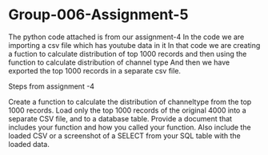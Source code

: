 # Group-006-Assignment-5
The python code attached is from our assignment-4 In the code we are importing a csv file which has youtube data in it In that code we are creating a fuction to calculate distribution of top 1000 records and then using the function to calculate distribution of channel type And then we have exported the top 1000 records in a separate csv file.

Steps from assignment -4

Create a function to calculate the distribution of channeltype from the top 1000 records.
Load only the top 1000 records of the original 4000 into a separate CSV file, and to a database table.
Provide a document that includes your function and how you called your function.
Also include the loaded CSV or a screenshot of a SELECT from your SQL table with the loaded data. 
